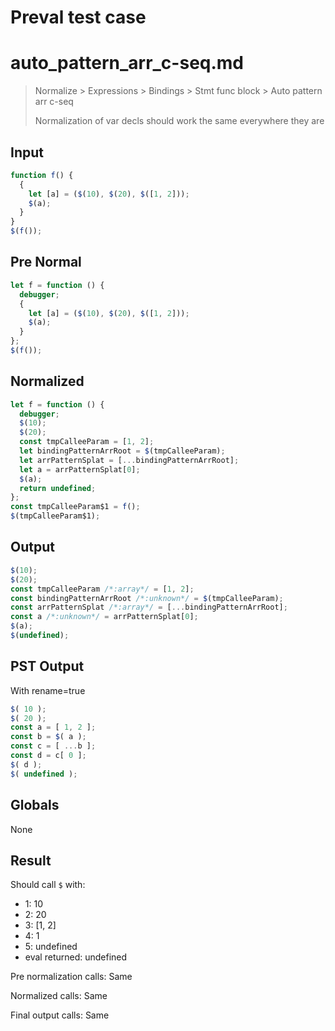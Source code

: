 # Preval test case

# auto_pattern_arr_c-seq.md

> Normalize > Expressions > Bindings > Stmt func block > Auto pattern arr c-seq
>
> Normalization of var decls should work the same everywhere they are

## Input

`````js filename=intro
function f() {
  {
    let [a] = ($(10), $(20), $([1, 2]));
    $(a);
  }
}
$(f());
`````

## Pre Normal


`````js filename=intro
let f = function () {
  debugger;
  {
    let [a] = ($(10), $(20), $([1, 2]));
    $(a);
  }
};
$(f());
`````

## Normalized


`````js filename=intro
let f = function () {
  debugger;
  $(10);
  $(20);
  const tmpCalleeParam = [1, 2];
  let bindingPatternArrRoot = $(tmpCalleeParam);
  let arrPatternSplat = [...bindingPatternArrRoot];
  let a = arrPatternSplat[0];
  $(a);
  return undefined;
};
const tmpCalleeParam$1 = f();
$(tmpCalleeParam$1);
`````

## Output


`````js filename=intro
$(10);
$(20);
const tmpCalleeParam /*:array*/ = [1, 2];
const bindingPatternArrRoot /*:unknown*/ = $(tmpCalleeParam);
const arrPatternSplat /*:array*/ = [...bindingPatternArrRoot];
const a /*:unknown*/ = arrPatternSplat[0];
$(a);
$(undefined);
`````

## PST Output

With rename=true

`````js filename=intro
$( 10 );
$( 20 );
const a = [ 1, 2 ];
const b = $( a );
const c = [ ...b ];
const d = c[ 0 ];
$( d );
$( undefined );
`````

## Globals

None

## Result

Should call `$` with:
 - 1: 10
 - 2: 20
 - 3: [1, 2]
 - 4: 1
 - 5: undefined
 - eval returned: undefined

Pre normalization calls: Same

Normalized calls: Same

Final output calls: Same
